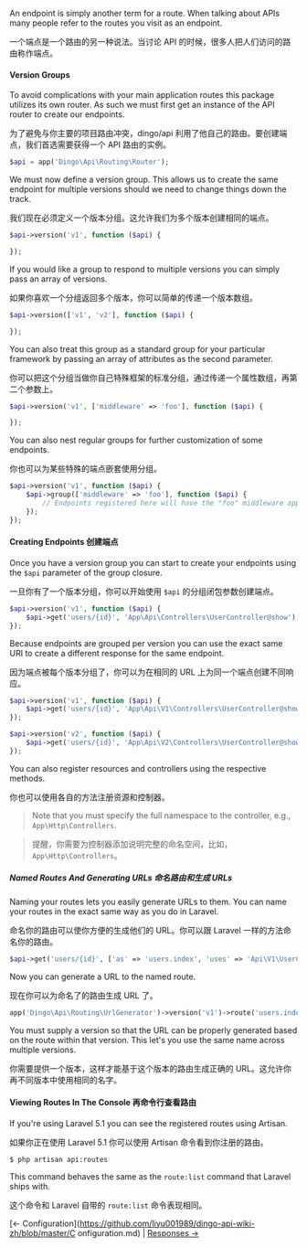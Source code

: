 An endpoint is simply another term for a route. When talking about APIs many people refer to the routes you visit as an endpoint.

一个端点是一个路由的另一种说法。当讨论 API 的时候，很多人把人们访问的路由称作端点。

#### Version Groups

To avoid complications with your main application routes this package utilizes its own router. As such we must first get an instance of the API router to create our endpoints.

为了避免与你主要的项目路由冲突，dingo/api 利用了他自己的路由。要创建端点，我们首选需要获得一个 API 路由的实例。

```php
$api = app('Dingo\Api\Routing\Router');
```

We must now define a version group. This allows us to create the same endpoint for multiple versions should we need to change things down the track.

我们现在必须定义一个版本分组。这允许我们为多个版本创建相同的端点。

```php
$api->version('v1', function ($api) {

});
```

If you would like a group to respond to multiple versions you can simply pass an array of versions.

如果你喜欢一个分组返回多个版本，你可以简单的传递一个版本数组。

```php
$api->version(['v1', 'v2'], function ($api) {

});
```

You can also treat this group as a standard group for your particular framework by passing an array of attributes as the second parameter.

你可以把这个分组当做你自己特殊框架的标准分组，通过传递一个属性数组，再第二个参数上。

```php
$api->version('v1', ['middleware' => 'foo'], function ($api) {

});
```

You can also nest regular groups for further customization of some endpoints.

你也可以为某些特殊的端点嵌套使用分组。

```php
$api->version('v1', function ($api) {
    $api->group(['middleware' => 'foo'], function ($api) {
        // Endpoints registered here will have the "foo" middleware applied.
    });
});
```

#### Creating Endpoints 创建端点

Once you have a version group you can start to create your endpoints using the `$api` parameter of the group closure.

一旦你有了一个版本分组，你可以开始使用 `$api` 的分组闭包参数创建端点。

```php
$api->version('v1', function ($api) {
    $api->get('users/{id}', 'App\Api\Controllers\UserController@show');
});
```

Because endpoints are grouped per version you can use the exact same URI to create a different response for the same endpoint.

因为端点被每个版本分组了，你可以为在相同的 URL 上为同一个端点创建不同响应。

```php
$api->version('v1', function ($api) {
    $api->get('users/{id}', 'App\Api\V1\Controllers\UserController@show');
});

$api->version('v2', function ($api) {
    $api->get('users/{id}', 'App\Api\V2\Controllers\UserController@show');
});
```

You can also register resources and controllers using the respective methods.

你也可以使用各自的方法注册资源和控制器。

> Note that you must specify the full namespace to the controller, e.g., `App\Http\Controllers`.

> 提醒，你需要为控制器添加说明完整的命名空间，比如，`App\Http\Controllers`。

##### Named Routes And Generating URLs 命名路由和生成 URLs

Naming your routes lets you easily generate URLs to them. You can name your routes in the exact same way as you do in Laravel.

命名你的路由可以使你方便的生成他们的 URL。你可以跟 Laravel 一样的方法命名你的路由。

```php
$api->get('users/{id}', ['as' => 'users.index', 'uses' => 'Api\V1\UserController@show']);
```

Now you can generate a URL to the named route.

现在你可以为命名了的路由生成 URL 了。

```php
app('Dingo\Api\Routing\UrlGenerator')->version('v1')->route('users.index');
```

You must supply a version so that the URL can be properly generated based on the route within that version. This let's you use the
same name across multiple versions.

你需要提供一个版本，这样才能基于这个版本的路由生成正确的 URL。这允许你再不同版本中使用相同的名字。

#### Viewing Routes In The Console 再命令行查看路由

If you're using Laravel 5.1 you can see the registered routes using Artisan.

如果你正在使用 Laravel 5.1 你可以使用 Artisan 命令看到你注册的路由。

```
$ php artisan api:routes
```

This command behaves the same as the `route:list` command that Laravel ships with.

这个命令和 Laravel 自带的 `route:list` 命令表现相同。

[← Configuration](https://github.com/liyu001989/dingo-api-wiki-zh/blob/master/C
    onfiguration.md) | [Responses →](https://github.com/liyu001989/dingo-api-wiki-zh/blob/master/Responses.md)
